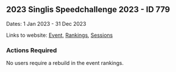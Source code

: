 ## 2023 Singlis Speedchallenge 2023 - ID 779

Dates: 1 Jan 2023 - 31 Dec 2023

Links to website: [Event](https://www.gps-speedsurfing.com/default.aspx?mnu=event&val=779), [Rankings](https://www.gps-speedsurfing.com/default.aspx?mnu=eventranking&val=779), [Sessions](https://www.gps-speedsurfing.com/default.aspx?mnu=eventsessions&val=779)

### Actions Required

No users require a rebuild in the event rankings.

